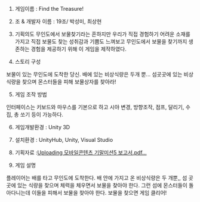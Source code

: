 1. 게임이름 : Find the Treasure!

2. 조 & 개발자 이름 : 19조/ 박성미, 최상현 

3. 기획의도 
무인도에서 보물찾기라는 흔하지만 우리가 직접 경험하기 어려운 소재를 가지고 직접 보물도 찾는 성취감과 기쁨도 느껴보고 무인도에서 보물을 찾기까지 생존하는 경험을 제공하기 위해 이 게임을 제작하였다.

4. 스토리 구성 

보물이 있는 무인도에 도착한 당신. 배에 있는 비상식량은 두개 뿐...
섬곳곳에 있는 비상식량을 찾으며 몬스터들을 피해 보물상자를 찾아라!


5. 게임 조작 방법

인터페이스는 키보드와 마우스를 기본으로 하고 시야 변경, 방향조작, 점프, 달리기, 수집, 총 쏘기 등이 가능하다.

6. 게임개발환경 : Unity 3D

7. 설치환경 : UnityHub, Unity, Visual Studio

8. 기획자료 :[Uploading 모바일콘텐츠 기말미션5 보고서.pdf…]()

9. 게임 설명

플레이어는 배를 타고 무인도에 도착한다. 배 안에 가지고 온 비상식량은 두 개뿐,,
섬 곳곳에 있는 식량을 찾으며 체력을 체우면서 보물을 찾아야 한다.
그런 섬에 몬스터들이 돌아다니는데 이들을 피해서 보물을 찾아야 한다.
보물을 찾으면 게임 클리어!



